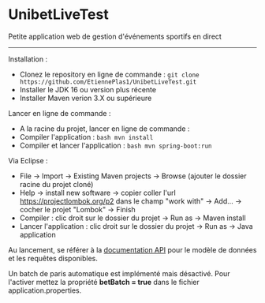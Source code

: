 # UnibetLiveTest
Petite application web de gestion d'événements sportifs en direct

-----

Installation : 

- Clonez le repository en ligne de commande :   ``` git clone https://github.com/EtiennePlas1/UnibetLiveTest.git ```
- Installer le JDK 16 ou version plus récente 
- Installer Maven verion 3.X ou supérieure

Lancer en ligne de commande :

- A la racine du projet, lancer en ligne de commande :
- Compiler l'application : ```bash mvn install ```
- Compiler et lancer l'application : ```bash mvn spring-boot:run ```

Via Eclipse :

- File -> Import -> Existing Maven projects -> Browse (ajouter le dossier racine du projet cloné)
- Help -> install new software -> copier coller l'url https://projectlombok.org/p2 dans le champ "work with" -> Add... -> cocher le projet "Lombok" -> Finish
- Compiler : clic droit sur le dossier du projet -> Run as -> Maven install
- Lancer l'application : clic droit sur le dossier du projet -> Run as -> Java application


Au lancement, se référer à la [documentation API](http://localhost:8887/swagger-ui/index.html#/) pour le modèle de données et les requêtes disponibles.

Un batch de paris automatique est implémenté mais désactivé. 
Pour l'activer mettez la propriété **betBatch = true** dans le fichier application.properties.

